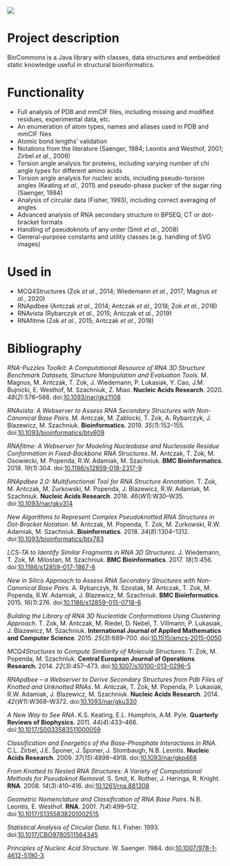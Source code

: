 ![](https://github.com/tzok/BioCommons/workflows/Java%20CI%20with%20Maven/badge.svg)

Project description
===================

BioCommons is a Java library with classes, data structures and embedded
static knowledge useful in structural bioinformatics.

Functionality
=============

-   Full analysis of PDB and mmCIF files, including missing and modified
    residues, experimental data, etc.
-   An enumeration of atom types, names and aliases used in PDB and
    mmCIF files
-   Atomic bond lengths’ validation
-   Notations from the literature (Saenger, 1984; Leontis and Westhof,
    2001; Zirbel *et al.*, 2009)
-   Torsion angle analysis for proteins, including varying number of chi
    angle types for different amino acids
-   Torsion angle analysis for nucleic acids, including pseudo-torsion
    angles (Keating *et al.*, 2011) and pseudo-phase pucker of the sugar
    ring (Saenger, 1984)
-   Analysis of circular data (Fisher, 1993), including correct
    averaging of angles
-   Advanced analysis of RNA secondary structure in BPSEQ, CT or
    dot-bracket formats
-   Handling of pseudoknots of any order (Smit *et al.*, 2008)
-   General-purpose constants and utility classes (e.g. handling of SVG
    images)

Used in
=======

-   MCQ4Structures (Zok *et al.*, 2014; Wiedemann *et al.*, 2017; Magnus
    *et al.*, 2020)
-   RNApdbee (Antczak *et al.*, 2014; Antczak *et al.*, 2018; Zok *et
    al.*, 2018)
-   RNAvista (Rybarczyk *et al.*, 2015; Antczak *et al.*, 2019)
-   RNAfitme (Zok *et al.*, 2015; Antczak *et al.*, 2018)

Bibliography
============

<div id="refs" class="references">

<div id="ref-Magnus2020">

*RNA-Puzzles Toolkit: A Computational Resource of RNA 3D Structure
Benchmark Datasets, Structure Manipulation and Evaluation Tools*. M.
Magnus, M. Antczak, T. Zok, J. Wiedemann, P. Lukasiak, Y. Cao, J.M.
Bujnicki, E. Westhof, M. Szachniuk, Z. Miao. **Nucleic Acids Research**.
2020. *48*(*2*):576–588.
doi:[10.1093/nar/gkz1108](https://doi.org/10.1093/nar/gkz1108)

</div>

<div id="ref-Antczak2019">

*RNAvista: A Webserver to Assess RNA Secondary Structures with
Non-Canonical Base Pairs*. M. Antczak, M. Zablocki, T. Zok, A.
Rybarczyk, J. Blazewicz, M. Szachniuk. **Bioinformatics**. 2019.
*35*(*1*):152–155.
doi:[10.1093/bioinformatics/bty609](https://doi.org/10.1093/bioinformatics/bty609)

</div>

<div id="ref-Antczak2018a">

*RNAfitme: A Webserver for Modeling Nucleobase and Nucleoside Residue
Conformation in Fixed-Backbone RNA Structures*. M. Antczak, T. Zok, M.
Osowiecki, M. Popenda, R.W. Adamiak, M. Szachniuk. **BMC
Bioinformatics**. 2018. *19*(*1*):304.
doi:[10.1186/s12859-018-2317-9](https://doi.org/10.1186/s12859-018-2317-9)

</div>

<div id="ref-Zok2018">

*RNApdbee 2.0: Multifunctional Tool for RNA Structure Annotation*. T.
Zok, M. Antczak, M. Zurkowski, M. Popenda, J. Blazewicz, R.W. Adamiak,
M. Szachniuk. **Nucleic Acids Research**. 2018. *46*(*W1*):W30–W35.
doi:[10.1093/nar/gky314](https://doi.org/10.1093/nar/gky314)

</div>

<div id="ref-Antczak2018">

*New Algorithms to Represent Complex Pseudoknotted RNA Structures in
Dot-Bracket Notation*. M. Antczak, M. Popenda, T. Zok, M. Zurkowski,
R.W. Adamiak, M. Szachniuk. **Bioinformatics**. 2018.
*34*(*8*):1304–1312.
doi:[10.1093/bioinformatics/btx783](https://doi.org/10.1093/bioinformatics/btx783)

</div>

<div id="ref-Wiedemann2017">

*LCS-TA to Identify Similar Fragments in RNA 3D Structures*. J.
Wiedemann, T. Zok, M. Milostan, M. Szachniuk. **BMC Bioinformatics**.
2017. *18*(*1*):456.
doi:[10.1186/s12859-017-1867-6](https://doi.org/10.1186/s12859-017-1867-6)

</div>

<div id="ref-Rybarczyk2015">

*New in Silico Approach to Assess RNA Secondary Structures with
Non-Canonical Base Pairs*. A. Rybarczyk, N. Szostak, M. Antczak, T. Zok,
M. Popenda, R.W. Adamiak, J. Blazewicz, M. Szachniuk. **BMC
Bioinformatics**. 2015. *16*(*1*):276.
doi:[10.1186/s12859-015-0718-6](https://doi.org/10.1186/s12859-015-0718-6)

</div>

<div id="ref-Zok2015">

*Building the Library of RNA 3D Nucleotide Conformations Using
Clustering Approach*. T. Zok, M. Antczak, M. Riedel, D. Nebel, T.
Villmann, P. Lukasiak, J. Blazewicz, M. Szachniuk. **International
Journal of Applied Mathematics and Computer Science**. 2015.
*25*(*3*):689–700.
doi:[10.1515/amcs-2015-0050](https://doi.org/10.1515/amcs-2015-0050)

</div>

<div id="ref-Zok2014">

*MCQ4Structures to Compute Similarity of Molecule Structures*. T. Zok,
M. Popenda, M. Szachniuk. **Central European Journal of Operations
Research**. 2014. *22*(*3*):457–473.
doi:[10.1007/s10100-013-0296-5](https://doi.org/10.1007/s10100-013-0296-5)

</div>

<div id="ref-Antczak2014">

*RNApdbee – a Webserver to Derive Secondary Structures from Pdb Files of
Knotted and Unknotted RNAs*. M. Antczak, T. Zok, M. Popenda, P.
Lukasiak, R.W. Adamiak, J. Blazewicz, M. Szachniuk. **Nucleic Acids
Research**. 2014. *42*(*W1*):W368–W372.
doi:[10.1093/nar/gku330](https://doi.org/10.1093/nar/gku330)

</div>

<div id="ref-Keating2011">

*A New Way to See RNA*. K.S. Keating, E.L. Humphris, A.M. Pyle.
**Quarterly Reviews of Biophysics**. 2011. *44*(*4*):433–466.
doi:[10.1017/S0033583511000059](https://doi.org/10.1017/S0033583511000059)

</div>

<div id="ref-Zirbel2009">

*Classification and Energetics of the Base-Phosphate Interactions in
RNA*. C.L. Zirbel, J.E. Šponer, J. Šponer, J. Stombaugh, N.B. Leontis.
**Nucleic Acids Research**. 2009. *37*(*15*):4898–4918.
doi:[10.1093/nar/gkp468](https://doi.org/10.1093/nar/gkp468)

</div>

<div id="ref-Smit2008">

*From Knotted to Nested RNA Structures: A Variety of Computational
Methods for Pseudoknot Removal*. S. Smit, K. Rother, J. Heringa, R.
Knight. **RNA**. 2008. *14*(*3*):410–416.
doi:[10.1261/rna.881308](https://doi.org/10.1261/rna.881308)

</div>

<div id="ref-Leontis2001">

*Geometric Nomenclature and Classification of RNA Base Pairs*. N.B.
Leontis, E. Westhof. **RNA**. 2001. *7*(*4*):499–512.
doi:[10.1017/S1355838201002515](https://doi.org/10.1017/S1355838201002515)

</div>

<div id="ref-Fisher1993">

*Statistical Analysis of Circular Data*. N.I. Fisher. 1993.
doi:[10.1017/CBO9780511564345](https://doi.org/10.1017/CBO9780511564345)

</div>

<div id="ref-Saenger1984">

*Principles of Nucleic Acid Structure*. W. Saenger. 1984.
doi:[10.1007/978-1-4612-5190-3](https://doi.org/10.1007/978-1-4612-5190-3)

</div>

</div>
